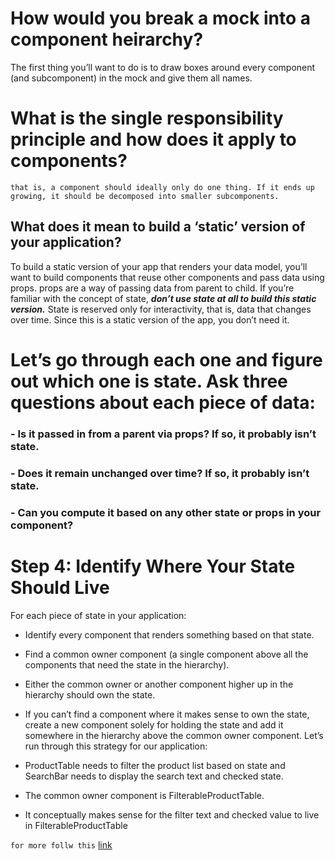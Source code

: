 # How would you break a mock into a component heirarchy?
The first thing you’ll want to do is to draw boxes around every component (and subcomponent) in the mock and give them all names.

   # What is the single responsibility principle and how does it apply to components?

    that is, a component should ideally only do one thing. If it ends up growing, it should be decomposed into smaller subcomponents.

## What does it mean to build a ‘static’ version of your application?

To build a static version of your app that renders your data model, you’ll want to build components that reuse other components and pass data using props. props are a way of passing data from parent to child. If you’re familiar with the concept of state, ___don’t use state at all to build this static version.___ State is reserved only for interactivity, that is, data that changes over time. Since this is a static version of the app, you don’t need it.

# Let’s go through each one and figure out which one is state. Ask three questions about each piece of data:

###  - Is it passed in from a parent via props? If so, it probably isn’t state.
### - Does it remain unchanged over time? If so, it probably isn’t state.
### - Can you compute it based on any other state or props in your component? 


# Step 4: Identify Where Your State Should Live

For each piece of state in your application:

- Identify every component that renders something based on that state.
- Find a common owner component (a single component above all the components that need the state in the hierarchy).
- Either the common owner or another component higher up in the hierarchy should own the state.
- If you can’t find a component where it makes sense to own the state, create a new component solely for holding the state and add it somewhere in the hierarchy above the common owner component.
Let’s run through this strategy for our application:

- ProductTable needs to filter the product list based on state and SearchBar needs to display the search text and checked state.
- The common owner component is FilterableProductTable.
- It conceptually makes sense for the filter text and checked value to live in FilterableProductTable


` for more follw this ` [link](https://reactjs.org/docs/thinking-in-react.html)